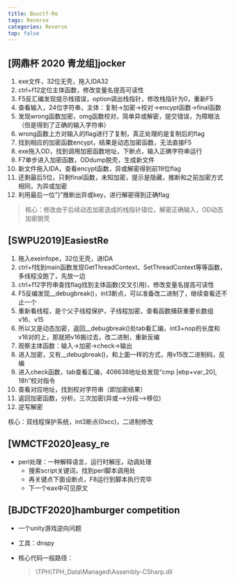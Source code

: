 ```yaml
---
title: Buuctf-Re
tags: Reverse
categories: Reverse
top: false
---
```



## [网鼎杯 2020 青龙组]jocker

1. exe文件，32位无壳，拖入IDA32
2. ctrl+f12定位主体函数，修改变量名提高可读性
3. F5反汇编发现提示栈错误，option调出栈指针，修改栈指针为0，重新F5
4. 查看输入，24位字符串，主体：复制->加密->校对->encypt函数->final函数
5. 发现wrong函数加密，omg函数校对，简单异或解密，提交错误，为障眼法（但是得到了正确的输入字符串）
6. wrong函数上方对输入的flag进行了复制，真正处理的是复制后的flag
7. 找到相应的加密函数encypt，结果是动态加密函数，无法直接F5
8. exe拖入OD，找到调用加密函数地址，下断点，输入正确字符串运行
9. F7单步进入加密函数，ODdump脱壳，生成新文件
10. 新文件拖入IDA，查看encypt函数，异或解密得到前19位flag
11. 还剩最后5位，只剩final函数，未知加密，提示是隐藏，推断和之前加密方式相同，为异或加密
12. 利用最后一位”}”推断出异或key，进行解密得到正确flag

> 核心：修改由于后续动态加密造成的栈指针错位，解密正确输入，OD动态加密脱壳

## [SWPU2019]EasiestRe

1. 拖入exeinfope，32位无壳，进IDA
2. ctrl+f找到main函数发现GetThreadContext、SetThreadContext等等函数，多线程没跑了，先放一边
3. ctrl+f12字符串查找flag找到主体函数(交叉引用)，修改变量名提高可读性
4. F5反编发现__debugbreak()，int3断点，可以准备改二进制了，继续查看还不止一个
5. 重新看线程，是个父子线程保护，子线程加密，查看函数捕获重要长数组v16、v15
6. 所以又是动态加密，返回__debugbreak()处tab看汇编，int3+nop的长度和v16对的上，那就把v16搬过去，改二进制，重新反编
7. 观察主体函数：输入->加密->check->输出
8. 进入加密，又有__debugbreak()，和上面一样的方式，用v15改二进制码，反编
9. 进入check函数，tab查看汇编，408638地址处发现“cmp [ebp+var_20], 18h”校对指令
10. 查看对应地址，找到校对字符串（即加密结果）
11. 返回加密函数，分析，三次加密(异或–>分段–>移位)
12. 逆写解密

核心：双线程保护系统，int3断点(0xcc)，二进制修改

## [WMCTF2020]easy_re

- perl处理：一种解释语言，运行时解压，动调处理
  - 搜索script关键词，找到perl脚本调用处
  - 再关键点下面设断点，F8运行到脚本执行完毕
  - 下一个eax中可见原文

## [BJDCTF2020]hamburger competition

- 一个unity游戏逆向问题

- 工具：dnspy

- 核心代码一般路径：

  > \TPH\TPH_Data\Managed\Assembly-CSharp.dll